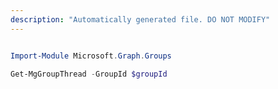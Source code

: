 ```yaml
---
description: "Automatically generated file. DO NOT MODIFY"
---
```


```powershell

Import-Module Microsoft.Graph.Groups

Get-MgGroupThread -GroupId $groupId

```